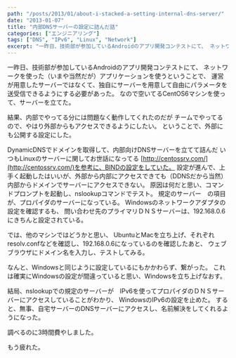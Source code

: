 ```yaml
---
path: "/posts/2013/01/about-i-stacked-a-setting-internal-dns-server/"
date: "2013-01-07"
title: "内部DNSサーバーの設定に詰んだ話"
categories: ["エンジニアリング"]
tags: ["DNS", "IPv6", "Linux", "Network"]
excerpt: "一昨日、技術部が参加しているAndroidのアプリ開発コンテストにて、 ネットワークを使った（いまや当然だが）アプリケーションを使うということで、 運営..."
---
```


一昨日、技術部が参加しているAndroidのアプリ開発コンテストにて、 ネットワークを使った（いまや当然だが）アプリケーションを使うということで、 運営が用意したサーバーではなくて、独自にサーバーを用意して自由にパラメータを送受信できるようにする必要があった。 
なので空いてるCentOS6マシンを使って、サーバーを立てた。 

結果、内部でやってる分には問題なく動作してくれたのだが チームでやってるので、やはり外部からもアクセスできるようにしたい。
ということで、外部にも公開する設定にした。 

DynamicDNSでドメインを取得して、内部向けDNSサーバーを立てて詰んだ いつもLinuxのサーバーに関してお世話になってる [http://centossrv.com/](http://centossrv.com/)を参考に、BINDの設定をしていた。 
設定が進んで、上手く起動したはいいが、外部から内部にアクセスできても（DDNSだから当然） 内部からドメインでサーバーにアクセスできない。 
原因は何だと思い、コマンドプロンプトを起動し、nslookupコマンドでテスト。 
規定のサーバー　の項目が、プロパイダのサーバーになっている。
Windowsのネットワークアダプタの設定を確認するも、 問い合わせ先のプライマリＤＮＳサーバーは、192.168.0.6にきちんと設定されている。 

では、他のマシンではどうかと思い、 UbuntuとMacを立ち上げ、それぞれ　resolv.confなどを確認し、192.168.0.6になっているのを確認したあと、 ウェブブラウザにドメイン名を入力し、テストしてみる。 

なんと、Windowsと同じように設定しているにもかかわらず、繋がった。 これは確実にWindowsの設定が間違っていると思い、Windowsを立ち上げなおす。 

結局、nslookupでの規定のサーバーが　IPv6を使ってプロパイダのＤＮＳサーバーにアクセスしていることがわかり、 WindowsのIPv6の設定を止めた。 すると、無事、自宅サーバーのDNSサーバーにアクセスし、名前解決をしてくれるようになった。 

調べるのに3時間費やしました。　

もう疲れた。